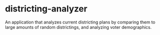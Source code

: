 # districting-analyzer
An application that analyzes current districting plans by comparing them to large amounts of random districtings, and analyzing voter demographics.
